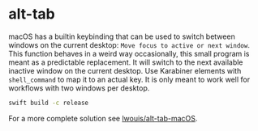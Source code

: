 # alt-tab
macOS has a builtin keybinding that can be used to switch between windows on
the current desktop: `Move focus to active or next window`. This function
behaves in a weird way occasionally, this small program is meant as a
predictable replacement. It will switch to the next available inactive window
on the current desktop. Use Karabiner elements with `shell_command` to map it
to an actual key. It is only meant to work well for workflows with two windows
per desktop.

```bash
swift build -c release
```

For a more complete solution see [lwouis/alt-tab-macOS](https://github.com/lwouis/alt-tab-macos).
